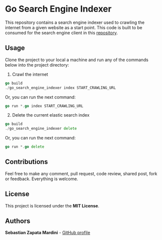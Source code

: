 # Go Search Engine Indexer

This repository contains a search engine indexer used to crawling the internet from a given website as a start point. This code is built to be consumed for the search engine client in this [repository](https://github.com/Mardiniii/go_search_engine_client).

## Usage

Clone the project to your local a machine and run any of the commands below into the project directory:

1. Crawl the internet

```go
go build
./go_search_engine_indexer index START_CRAWLING_URL
```

Or, you can run the next command:

```go
go run *.go index START_CRAWLING_URL
```

2. Delete the current elastic search index

```go
go build
./go_search_engine_indexer delete
```

Or, you can run the next command:

```go
go run *.go delete
```

## Contributions
Feel free to make any comment, pull request, code review, shared post, fork or feedback. Everything is welcome.

## License

This project is licensed under the **MIT License**.

## Authors

**Sebastian Zapata Mardini** - [GitHub profile](https://github.com/Mardiniii)
